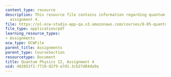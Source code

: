 ```yaml
---
content_type: resource
description: This resource file contains information regarding quantum physics II,
  assignment 4.
file: https://ol-ocw-studio-app-qa.s3.amazonaws.com/courses/8-05-quantum-physics-ii-fall-2013/482053f27718d2f9a7d13cb27d84da9a_MIT8_05F13_ps4.pdf
file_type: application/pdf
learning_resource_types:
- Assignments
ocw_type: OCWFile
parent_title: Assignments
parent_type: CourseSection
resourcetype: Document
title: Quantum Physics II, Assignment 4
uid: 482053f2-7718-d2f9-a7d1-3cb27d84da9a
---
```

